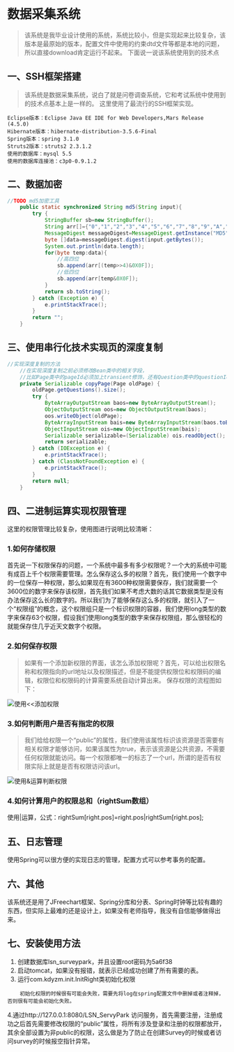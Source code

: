 # 数据采集系统
> 该系统是我毕业设计使用的系统，系统比较小，但是实现起来比较复杂，该版本是最原始的版本，配置文件中使用的约束dtd文件等都是本地的问题，所以直接download肯定运行不起来。
> 下面说一说该系统使用到的技术点

## 一、SSH框架搭建
> 该系统是数据采集系统，说白了就是问卷调查系统，它和考试系统中使用到的技术点基本上是一样的。
> 这里使用了最流行的SSH框架实现。
	
	Eclipse版本：Eclipse Java EE IDE for Web Developers,Mars Release (4.5.0)
	Hibernate版本：hibernate-distribution-3.5.6-Final
	Spring版本：spring 3.1.0
	Struts2版本：struts2 2.3.1.2
	使用的数据库：mysql 5.5
	使用的数据库连接池：c3p0-0.9.1.2
## 二、数据加密
``` java
//TODO md5加密工具
    public static synchronized String md5(String input){
        try {
            StringBuffer sb=new StringBuffer();
            String arr[]={"0","1","2","3","4","5","6","7","8","9","A","B","C","D","E","F"};
            MessageDigest messageDigest=MessageDigest.getInstance("MD5");
            byte []data=messageDigest.digest(input.getBytes());
            System.out.println(data.length);
            for(byte temp:data){
                //高四位
                sb.append(arr[(temp>>4)&0X0F]);
                //低四位
                sb.append(arr[temp&0X0F]);
            }
            return sb.toString();
        } catch (Exception e) {
            e.printStackTrace();
        }
        return "";
    }
```
## 三、使用串行化技术实现页的深度复制
``` java
//实现深度复制的方法
    //在实现深度复制之前必须修改Bean类中的相关字段，
    //比如Page类中的pageId必须加上transient修饰，还有Question类中的questionId字段也必须加上transient修饰
    private Serializable copyPage(Page oldPage) {
        oldPage.getQuestions().size();
        try {
            ByteArrayOutputStream baos=new ByteArrayOutputStream();
            ObjectOutputStream oos=new ObjectOutputStream(baos);
            oos.writeObject(oldPage);
            ByteArrayInputStream bais=new ByteArrayInputStream(baos.toByteArray());
            ObjectInputStream ois=new ObjectInputStream(bais);
            Serializable serializable=(Serializable) ois.readObject();
            return serializable;
        } catch (IOException e) {
            e.printStackTrace();
        } catch (ClassNotFoundException e) {
            e.printStackTrace();
        }
        return null;
    }
```
## 四、二进制运算实现权限管理
这里的权限管理比较复杂，使用图进行说明比较清晰：
### 1.如何存储权限
首先说一下权限保存的问题，一个系统中最多有多少权限呢？一个大的系统中可能有成百上千个权限需要管理。怎么保存这么多的权限？首先，我们使用一个数字中的一位保存一种权限，那么如果现在有3600种权限需要保存，我们就需要一个3600位的数字来保存该权限，首先我们如果不考虑大数的话其它数据类型是没有办法保存这么长的数字的。所以我们为了能够保存这么多的权限，就引入了一个“权限组”的概念，这个权限组只是一个标识权限的容器，我们使用long类型的数字来保存63个权限，假设我们使用long类型的数字来保存权限组，那么很轻松的就能保存住几乎近天文数字个权限。
### 2.如何保存权限
> 如果有一个添加新权限的界面，该怎么添加权限呢？首先，可以给出权限名称和权限指向的url地址以及权限描述，但是不能提供权限位和权限码的编辑，权限位和权限码的计算需要系统自动计算出来。
> 保存权限的流程图如下：

![使用<<添加权限](http://images2015.cnblogs.com/blog/516671/201512/516671-20151218210552927-545553902.jpg)
### 3.如何判断用户是否有指定的权限
> 我们给给权限一个“public”的属性，我们使用该属性标识该资源是否需要有相关权限才能够访问，如果该属性为true，表示该资源是公共资源，不需要任何权限就能访问。每一个权限都唯一的标志了一个url，所谓的是否有权限实际上就是是否有权限访问该url。

![使用&运算判断权限](http://images2015.cnblogs.com/blog/516671/201512/516671-20151218212928084-2021787109.jpg)

### 4.如何计算用户的权限总和（rightSum数组）
使用|运算，公式：rightSum[right.pos]=right.pos|rightSum[right.pos];

## 五、日志管理
使用Spring可以很方便的实现日志的管理，配置方式可以参考事务的配置。

## 六、其他
该系统还是用了JFreechart框架、Spring分库和分表、Spring时钟等比较有趣的东西，但实际上最难的还是设计上，如果没有老师指导，我没有自信能够做得出来。

## 七、安装使用方法
1. 创建数据库lsn_surveypark，并且设置root密码为5a6f38
2. 启动tomcat，如果没有报错，就表示已经成功创建了所有需要的表。
3. 运行com.kdyzm.init.InitRight类初始化权限
```
	初始化权限的时候很有可能会失败，需要先将log在spring配置文件中删掉或者注释掉，否则很有可能会初始化失败。
```
4.通过http://127.0.0.1:8080/LSN_ServyPark 访问服务，首先需要注册，注册成功之后首先需要修改权限的“public”属性，将所有涉及登录和注册的权限都放开，其余全部设置为非public的权限，这么做是为了防止在创建Survey的时候或者访问survey的时候报空指针异常。